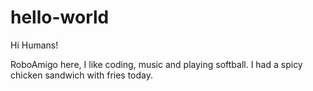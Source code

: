 # hello-world

Hi Humans!

RoboAmigo here, I like coding, music and playing softball.
I had a spicy chicken sandwich with fries today.
